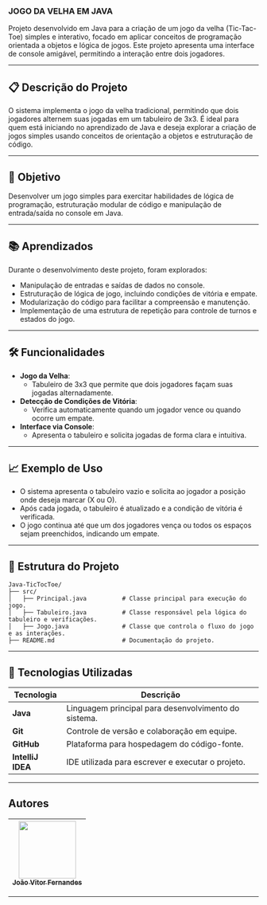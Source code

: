 ### **JOGO DA VELHA EM JAVA**

Projeto desenvolvido em Java para a criação de um jogo da velha (Tic-Tac-Toe) simples e interativo, focado em aplicar conceitos de programação orientada a objetos e lógica de jogos. Este projeto apresenta uma interface de console amigável, permitindo a interação entre dois jogadores.

---

## 📋 **Descrição do Projeto**

O sistema implementa o jogo da velha tradicional, permitindo que dois jogadores alternem suas jogadas em um tabuleiro de 3x3. É ideal para quem está iniciando no aprendizado de Java e deseja explorar a criação de jogos simples usando conceitos de orientação a objetos e estruturação de código.

---

## 🎯 **Objetivo**

Desenvolver um jogo simples para exercitar habilidades de lógica de programação, estruturação modular de código e manipulação de entrada/saída no console em Java.

---

## 📚 **Aprendizados**

Durante o desenvolvimento deste projeto, foram explorados:
- Manipulação de entradas e saídas de dados no console.
- Estruturação de lógica de jogo, incluindo condições de vitória e empate.
- Modularização do código para facilitar a compreensão e manutenção.
- Implementação de uma estrutura de repetição para controle de turnos e estados do jogo.

---

## 🛠 **Funcionalidades**

- **Jogo da Velha**:
  - Tabuleiro de 3x3 que permite que dois jogadores façam suas jogadas alternadamente.
- **Detecção de Condições de Vitória**:
  - Verifica automaticamente quando um jogador vence ou quando ocorre um empate.
- **Interface via Console**:
  - Apresenta o tabuleiro e solicita jogadas de forma clara e intuitiva.

---

## 📈 **Exemplo de Uso**

- O sistema apresenta o tabuleiro vazio e solicita ao jogador a posição onde deseja marcar (X ou O).
- Após cada jogada, o tabuleiro é atualizado e a condição de vitória é verificada.
- O jogo continua até que um dos jogadores vença ou todos os espaços sejam preenchidos, indicando um empate.

---

## 📂 **Estrutura do Projeto**

```plaintext
Java-TicTocToe/
├── src/
│   ├── Principal.java          # Classe principal para execução do jogo.
│   ├── Tabuleiro.java          # Classe responsável pela lógica do tabuleiro e verificações.
│   ├── Jogo.java               # Classe que controla o fluxo do jogo e as interações.
├── README.md                   # Documentação do projeto.
```
---

## 🚀 **Tecnologias Utilizadas**

| Tecnologia       | Descrição                                            |
|------------------|------------------------------------------------------|
| **Java**         | Linguagem principal para desenvolvimento do sistema. |
| **Git**          | Controle de versão e colaboração em equipe.          |
| **GitHub**       | Plataforma para hospedagem do código-fonte.          |
| **IntelliJ IDEA**| IDE utilizada para escrever e executar o projeto.    |

---

## **Autores**

| [<img loading="lazy" src="https://avatars.githubusercontent.com/u/170758704?s=400&u=da7a33d81f3feeb953e687442cba5d042527f94d&v=4" width=115><br><sub>João Vitor Fernandes</sub>](https://github.com/Joaofernandes-DEV) |  
| :---: |

---
